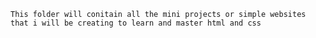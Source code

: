 	This folder will conitain all the mini projects or simple websites
	that i will be creating to learn and master html and css
